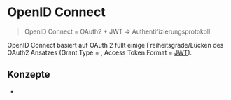 # OpenID Connect

> OpenID Connect = OAuth2 + JWT => Authentifizierungsprotokoll

OpenID Connect basiert auf OAuth 2 füllt einige Freiheitsgrade/Lücken des OAuth2 Ansatzes (Grant Type = , Access Token Format = [JWT](https://jwt.io/)).

## Konzepte

* 